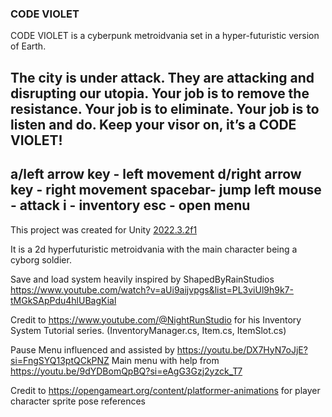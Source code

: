 ### CODE VIOLET ### 

CODE VIOLET is a cyberpunk metroidvania set in a hyper-futuristic version of Earth.

The city is under attack.
They are attacking and disrupting our utopia.
Your job is to remove the resistance.
Your job is to eliminate.
Your job is to listen and do.
Keep your visor on, it’s a CODE VIOLET!
----------------------------------------------------------------------------------------------------------------------------------------------------------------------
a/left arrow key - left movement
d/right arrow key - right movement
spacebar- jump
left mouse - attack
i - inventory
esc - open menu
----------------------------------------------------------------------------------------------------------------------------------------------------------------------
This project was created for Unity [2022.3.2f1](https://download.unity3d.com/download_unity/d74737c6db50/Windows64EditorInstaller/UnitySetup64-2022.3.2f1.exe)

It is a 2d hyperfuturistic metroidvania with the main character being a cyborg soldier.

Save and load system heavily inspired by ShapedByRainStudios
https://www.youtube.com/watch?v=aUi9aijvpgs&list=PL3viUl9h9k7-tMGkSApPdu4hlUBagKial

Credit to https://www.youtube.com/@NightRunStudio for his Inventory System Tutorial series. (InventoryManager.cs, Item.cs, ItemSlot.cs)

Pause Menu influenced and assisted by https://youtu.be/DX7HyN7oJjE?si=FngSYQ13ptQCkPNZ
Main menu with help from https://youtu.be/9dYDBomQpBQ?si=eAgG3Gzj2yzck_T7

Credit to https://opengameart.org/content/platformer-animations for player character sprite pose references 
